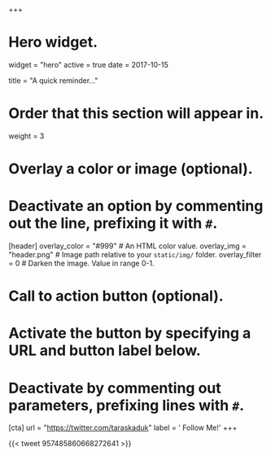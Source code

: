 +++
# Hero widget.
widget = "hero"
active = true
date = 2017-10-15

title = "A quick reminder..."

# Order that this section will appear in.
weight = 3

# Overlay a color or image (optional).
#   Deactivate an option by commenting out the line, prefixing it with `#`.
[header]
  overlay_color = "#999"  # An HTML color value.
  overlay_img = "header.png"  # Image path relative to your `static/img/` folder.
  overlay_filter = 0  # Darken the image. Value in range 0-1.



# Call to action button (optional).
#   Activate the button by specifying a URL and button label below.
#   Deactivate by commenting out parameters, prefixing lines with `#`.
[cta]
  url = "https://twitter.com/taraskaduk"
  label = '<i class="fa fa-twitter"></i> Follow Me!'
+++

{{< tweet 957485860668272641 >}}


